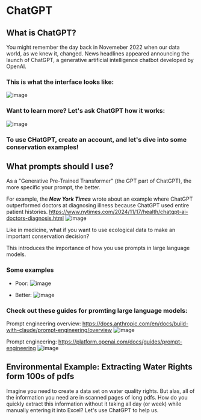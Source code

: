 # ChatGPT


## What is ChatGPT?

You might remember the day back in Novemeber 2022 when our data world, as we knew it, changed. News headlines appeared announcing the launch of ChatGPT, a generative artificial intelligence chatbot developed by OpenAI.

### This is what the interface looks like:
![image](https://github.com/user-attachments/assets/031040e2-4dcb-4e4f-a04d-9213435c5995)

### Want to learn more? Let's ask ChatGPT how it works:
![image](https://github.com/user-attachments/assets/19c70f63-5890-4dd3-b251-5635d4c0303c)

### To use CHatGPT, create an account, and let's dive into some conservation examples!


## What prompts should I use?

As a "Generative Pre-Trained Transformer" (the GPT part of ChatGPT), the more specific your prompt, the better.

For example, the ***New York Times*** wrote about an example where ChatGPT outperformed doctors at diagnosing illness because ChatGPT used entire patient histories. https://www.nytimes.com/2024/11/17/health/chatgpt-ai-doctors-diagnosis.html
![image](https://github.com/user-attachments/assets/c48ba71f-71bd-4fb2-a23d-9ff7ee5fa015)

Like in medicine, what if you want to use ecological data to make an important conservation decision?

This introduces the importance of how you use prompts in large language models.

### Some examples
- Poor:
  ![image](https://github.com/user-attachments/assets/7cf46749-7780-4938-8541-7a48caa749ca)

- Better:
  ![image](https://github.com/user-attachments/assets/7b3035a2-c228-4e4e-a5c9-cac52fa6897b)

### Check out these guides for promting large language models:

Prompt engineering overview: https://docs.anthropic.com/en/docs/build-with-claude/prompt-engineering/overview
![image](https://github.com/user-attachments/assets/2c8fa5bc-82a4-455e-bcc3-3378e5111c12)

Prompt engineering: https://platform.openai.com/docs/guides/prompt-engineering
![image](https://github.com/user-attachments/assets/dd793f5b-b8bb-4b8f-828d-63226d36d268)


## Environmental Example: Extracting Water Rights form 100s of pdfs

Imagine you need to create a data set on water quality rights. But alas, all of the information you need are in scanned pages of long pdfs. How do you quickly extract this information without it taking all day (or week) while manually entering it into Excel? Let's use ChatGPT to help us.

